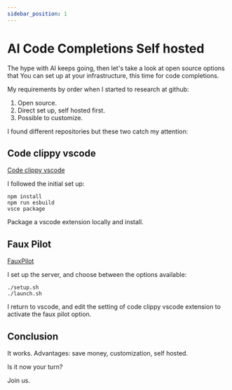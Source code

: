```yaml
---
sidebar_position: 1
---
```


# AI Code Completions Self hosted

The hype with AI keeps going, then let's take a look at open source options that You can set up at your infrastructure, this time for code completions.


My requirements by order when I started to research at github:
1. Open source.
2. Direct set up, self hosted first.
3. Possible to customize.


I found different repositories but these two catch my attention:


## Code clippy vscode 
[Code clippy vscode](https://github.com/CodedotAl/code-clippy-vscode)


I followed the initial set up:
```cli
npm install
npm run esbuild
vsce package
```
Package a vscode extension locally and install.


## Faux Pilot
[FauxPilot](https://github.com/fauxpilot/fauxpilot)


I set up the server, and choose between the options available:
```cli
./setup.sh
./launch.sh
```
I return to vscode, and edit the setting of code clippy vscode extension to activate the faux pilot option.

## Conclusion
It works. 
Advantages: save money, customization, self hosted.

Is it now your turn?

Join us.
